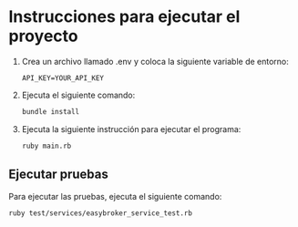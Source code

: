 # Instrucciones para ejecutar el proyecto

1. Crea un archivo llamado .env y coloca la siguiente variable de entorno:
    ```env
    API_KEY=YOUR_API_KEY
    ```
    
2. Ejecuta el siguiente comando:
    ```sh
    bundle install
    ```
    
3. Ejecuta la siguiente instrucción para ejecutar el programa:
    ```sh
    ruby main.rb
    ```
    

## Ejecutar pruebas

Para ejecutar las pruebas, ejecuta el siguiente comando:
```sh
ruby test/services/easybroker_service_test.rb
```